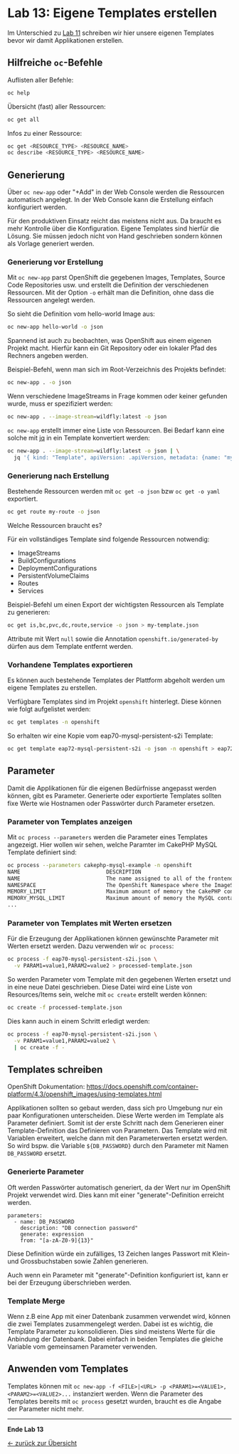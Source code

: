 # Lab 13: Eigene Templates erstellen

Im Unterschied zu [Lab 11](11_template.md) schreiben wir hier unsere eigenen Templates bevor wir damit Applikationen erstellen.

## Hilfreiche `oc`-Befehle

Auflisten aller Befehle:

```bash
oc help
```

Übersicht (fast) aller Ressourcen:

```bash
oc get all
```

Infos zu einer Ressource:

```bash
oc get <RESOURCE_TYPE> <RESOURCE_NAME>
oc describe <RESOURCE_TYPE> <RESOURCE_NAME>
```

## Generierung

Über `oc new-app` oder "\+Add" in der Web Console werden die Ressourcen automatisch angelegt.
In der Web Console kann die Erstellung einfach konfiguriert werden.

Für den produktiven Einsatz reicht das meistens nicht aus.
Da braucht es mehr Kontrolle über die Konfiguration.
Eigene Templates sind hierfür die Lösung.
Sie müssen jedoch nicht von Hand geschrieben sondern können als Vorlage generiert werden.

### Generierung vor Erstellung

Mit `oc new-app` parst OpenShift die gegebenen Images, Templates, Source Code Repositories usw. und erstellt die Definition der verschiedenen Ressourcen.
Mit der Option `-o` erhält man die Definition, ohne dass die Ressourcen angelegt werden.

So sieht die Definition vom hello-world Image aus:

```bash
oc new-app hello-world -o json
```

Spannend ist auch zu beobachten, was OpenShift aus einem eigenen Projekt macht.
Hierfür kann ein Git Repository oder ein lokaler Pfad des Rechners angeben werden.

Beispiel-Befehl, wenn man sich im Root-Verzeichnis des Projekts befindet:

```bash
oc new-app . -o json
```

Wenn verschiedene ImageStreams in Frage kommen oder keiner gefunden wurde, muss er spezifiziert werden:

```bash
oc new-app . --image-stream=wildfly:latest -o json
```

`oc new-app` erstellt immer eine Liste von Ressourcen.
Bei Bedarf kann eine solche mit [jq](https://stedolan.github.io/jq/) in ein Template konvertiert werden:

```bash
oc new-app . --image-stream=wildfly:latest -o json | \
  jq '{ kind: "Template", apiVersion: .apiVersion, metadata: {name: "mytemplate" }, objects: .items }'
```

### Generierung nach Erstellung

Bestehende Ressourcen werden mit `oc get -o json` bzw `oc get -o yaml` exportiert.

```bash
oc get route my-route -o json
```

Welche Ressourcen braucht es?

Für ein vollständiges Template sind folgende Ressourcen notwendig:

- ImageStreams
- BuildConfigurations
- DeploymentConfigurations
- PersistentVolumeClaims
- Routes
- Services

Beispiel-Befehl um einen Export der wichtigsten Ressourcen als Template zu generieren:

```bash
oc get is,bc,pvc,dc,route,service -o json > my-template.json
```

Attribute mit Wert `null` sowie die Annotation `openshift.io/generated-by` dürfen aus dem Template entfernt werden.

### Vorhandene Templates exportieren

Es können auch bestehende Templates der Plattform abgeholt werden um eigene Templates zu erstellen.

Verfügbare Templates sind im Projekt `openshift` hinterlegt.
Diese können wie folgt aufgelistet werden:

```bash
oc get templates -n openshift
```

So erhalten wir eine Kopie vom eap70-mysql-persistent-s2i Template:

```bash
oc get template eap72-mysql-persistent-s2i -o json -n openshift > eap72-mysql-persistent-s2i.json
```

## Parameter

Damit die Applikationen für die eigenen Bedürfnisse angepasst werden können, gibt es Parameter.
Generierte oder exportierte Templates sollten fixe Werte wie Hostnamen oder Passwörter durch Parameter ersetzen.

### Parameter von Templates anzeigen

Mit `oc process --parameters` werden die Parameter eines Templates angezeigt. Hier wollen wir sehen, welche Paramter im CakePHP MySQL Template definiert sind:

```bash
oc process --parameters cakephp-mysql-example -n openshift
NAME                           DESCRIPTION                                                                GENERATOR VALUE
NAME                           The name assigned to all of the frontend objects defined in this template.           cakephp-mysql-example
NAMESPACE                      The OpenShift Namespace where the ImageStream resides.                               openshift
MEMORY_LIMIT                   Maximum amount of memory the CakePHP container can use.                              512Mi
MEMORY_MYSQL_LIMIT             Maximum amount of memory the MySQL container can use.                                512Mi
...
```

### Parameter von Templates mit Werten ersetzen

Für die Erzeugung der Applikationen können gewünschte Parameter mit Werten ersetzt werden.
Dazu verwenden wir `oc process`:

```bash
oc process -f eap70-mysql-persistent-s2i.json \
  -v PARAM1=value1,PARAM2=value2 > processed-template.json
```

So werden Parameter vom Template mit den gegebenen Werten ersetzt und in eine neue Datei geschrieben. Diese Datei wird eine Liste von Resources/Items sein, welche mit `oc create` erstellt werden können:

```bash
oc create -f processed-template.json
```

Dies kann auch in einem Schritt erledigt werden:

```bash
oc process -f eap70-mysql-persistent-s2i.json \
  -v PARAM1=value1,PARAM2=value2 \
  | oc create -f -
```

## Templates schreiben

OpenShift Dokumentation: <https://docs.openshift.com/container-platform/4.3/openshift_images/using-templates.html>

Applikationen sollten so gebaut werden, dass sich pro Umgebung nur ein paar Konfigurationen unterscheiden.
Diese Werte werden im Template als Parameter definiert.
Somit ist der erste Schritt nach dem Generieren einer Template-Definition das Definieren von Parametern.
Das Template wird mit Variablen erweitert, welche dann mit den Parameterwerten ersetzt werden.
So wird bspw. die Variable `${DB_PASSWORD}` durch den Parameter mit Namen `DB_PASSWORD` ersetzt.

### Generierte Parameter

Oft werden Passwörter automatisch generiert, da der Wert nur im OpenShift Projekt verwendet wird.
Dies kann mit einer "generate"-Definition erreicht werden.

```
parameters:
  - name: DB_PASSWORD
    description: "DB connection password"
    generate: expression
    from: "[a-zA-Z0-9]{13}"
```

Diese Definition würde ein zufälliges, 13 Zeichen langes Passwort mit Klein- und Grossbuchstaben sowie Zahlen generieren.

Auch wenn ein Parameter mit "generate"-Definition konfiguriert ist, kann er bei der Erzeugung überschrieben werden.

### Template Merge

Wenn z.B eine App mit einer Datenbank zusammen verwendet wird, können die zwei Templates zusammengelegt werden.
Dabei ist es wichtig, die Template Parameter zu konsolidieren.
Dies sind meistens Werte für die Anbindung der Datenbank.
Dabei einfach in beiden Templates die gleiche Variable vom gemeinsamen Parameter verwenden.

## Anwenden vom Templates

Templates können mit `oc new-app -f <FILE>|<URL> -p <PARAM1>=<VALUE1>,<PARAM2>=<VALUE2>...` instanziert werden.
Wenn die Parameter des Templates bereits mit `oc process` gesetzt wurden, braucht es die Angabe der Parameter nicht mehr.

---

__Ende Lab 13__

[← zurück zur Übersicht](../README.md)
